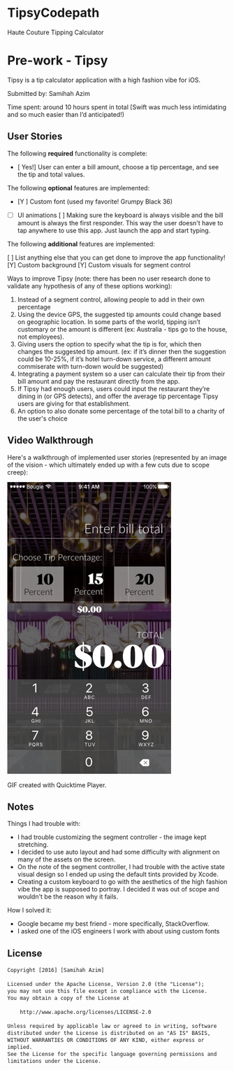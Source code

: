 # TipsyCodepath
Haute Couture Tipping Calculator

# Pre-work - Tipsy

Tipsy is a tip calculator application with a high fashion vibe for iOS.

Submitted by: Samihah Azim

Time spent: around 10 hours spent in total [Swift was much less intimidating and so much easier than I’d anticipated!)

## User Stories

The following **required** functionality is complete:
* [ Yes!] User can enter a bill amount, choose a tip percentage, and see the tip and total values.

The following **optional** features are implemented:
* [Y ] Custom font (used my favorite! Grumpy Black 36)
* [ ] UI animations
[ ] Making sure the keyboard is always visible and the bill amount is always the first responder. This way the user doesn't have to tap anywhere to use this app. Just launch the app and start typing.

The following **additional** features are implemented:

[ ] List anything else that you can get done to improve the app functionality!
[Y] Custom background
[Y] Custom visuals for segment control

Ways to improve Tipsy (note: there has been no user research done to validate any hypothesis of any of these options working):
1. Instead of a segment control, allowing people to add in their own percentage
2. Using the device GPS, the suggested tip amounts could change based on geographic location. In some parts of the world, tipping isn’t customary or the amount is different (ex: Australia - tips go to the house, not employees). 
3. Giving users the option to specify what the tip is for, which then changes the suggested tip amount. (ex: if it’s dinner then the suggestion could be 10-25%, if it’s hotel turn-down service, a different amount commiserate with turn-down would be suggested)
4. Integrating a payment system so a user can calculate their tip from their bill amount and pay the restaurant directly from the app. 
5. If Tipsy had enough users, users could input the restaurant they’re dining in (or GPS detects), and offer the average tip percentage Tipsy users are giving for that establishment.
6. An option to also donate some percentage of the total bill to a charity of the user's choice


## Video Walkthrough 

Here's a walkthrough of implemented user stories (represented by an image of the vision - which ultimately ended up with a few cuts due to scope creep):

<a href="https://github.com/samihah/TipsyCodepath/blob/master/AzimSamihah-TipsyCalculator.mov" target="_blank"><img src='https://github.com/samihah/TipsyCodepath/blob/master/TipsyHauteCoutureCalc.png?raw=true ' title='Video Walkthrough' width='' alt='Video Walkthrough' /></a>

GIF created with Quicktime Player.

## Notes

Things I had trouble with:
* I had trouble customizing the segment controller - the image kept stretching. 
*  I decided to use auto layout and had some difficulty with alignment on many of the assets on the screen.
*  On the note of the segment controller, I had trouble with the active state visual design so I ended up using the default tints provided by Xcode.
*  Creating a custom keyboard to go with the aesthetics of the high fashion vibe the app is supposed to portray. I decided it was out of scope and wouldn't be the reason why it fails.

How I solved it:
*  Google became my best friend - more specifically, StackOverflow. 
*  I asked one of the iOS engineers I work with about using custom fonts 


## License

    Copyright [2016] [Samihah Azim]

    Licensed under the Apache License, Version 2.0 (the "License");
    you may not use this file except in compliance with the License.
    You may obtain a copy of the License at

        http://www.apache.org/licenses/LICENSE-2.0

    Unless required by applicable law or agreed to in writing, software
    distributed under the License is distributed on an "AS IS" BASIS,
    WITHOUT WARRANTIES OR CONDITIONS OF ANY KIND, either express or implied.
    See the License for the specific language governing permissions and
    limitations under the License.
